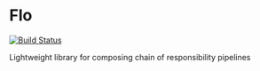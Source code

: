 # Flo

[![Build Status](https://travis-ci.org/benfoster/Flo.svg?branch=master)](https://travis-ci.org/benfoster/Flo)

Lightweight library for composing chain of responsibility pipelines
